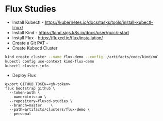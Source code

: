 # Flux Studies

- Install Kubectl - https://kubernetes.io/docs/tasks/tools/install-kubectl-linux/
- Install Kind - https://kind.sigs.k8s.io/docs/user/quick-start
- Install Flux - https://fluxcd.io/flux/installation/
- Create a Git PAT - 
- Create Kubectl Cluster
```bash
kind create cluster --name flux-demo --config ./artifacts/code/kind/multi-node.yml --wait 5m
kubectl config use-context kind-flux-demo
kubectl cluster-info
```

- Deploy Flux
```
export GITHUB_TOKEN=<gh-token>
flux bootstrap github \
  --token-auth \
  --owner=tmissao \
  --repository=fluxcd-studies \
  --branch=master    \
  --path=artifacts/clusters/flux-demo \
  --personal
```